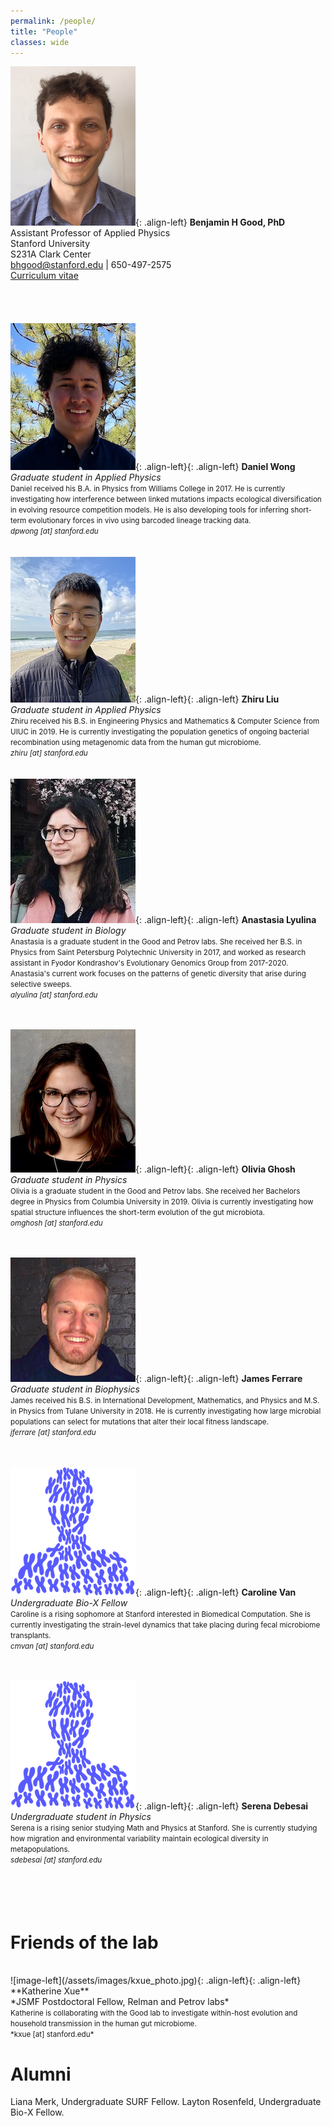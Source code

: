 ```yaml
---
permalink: /people/
title: "People"
classes: wide
---
```


![image-left](/assets/images/bgood_photo_small.jpg){: .align-left}
**Benjamin H Good, PhD** <br/>
Assistant Professor of Applied Physics<br/>
Stanford University<br/>
S231A Clark Center <br/>
bhgood@stanford.edu | 650-497-2575 <br/>
<a href="/assets/pdfs/bgood_cv_07132020.pdf">Curriculum vitae</a><br/>
<br/>
<br/>
<br/>
<br/>
![image-left](/assets/images/dwong_photo.png){: .align-left}{: .align-left}
**Daniel Wong** <br/>
*Graduate student in Applied Physics*<br/>
<small>Daniel received his B.A. in Physics from Williams College in 2017. He is currently investigating how interference between linked mutations impacts ecological diversification in evolving resource competition models. He is also developing tools for inferring short-term evolutionary forces in vivo using barcoded lineage tracking data. <br/>
*dpwong [at] stanford.edu*<br/></small>
<br/>
<br/>
![image-left](/assets/images/zliu_photo.jpg){: .align-left}{: .align-left}
**Zhiru Liu** <br/>
*Graduate student in Applied Physics*<br/>
<small>Zhiru received his B.S. in Engineering Physics and Mathematics & Computer Science from UIUC in 2019. He is currently investigating the population genetics of ongoing bacterial recombination using metagenomic data from the human gut microbiome.<br/>
*zhiru [at] stanford.edu*<br/></small>
<br/>
<br/>
![image-left](/assets/images/alyulina_photo.jpg){: .align-left}{: .align-left}
**Anastasia Lyulina** <br/>
*Graduate student in Biology*<br/>
<small>Anastasia is a graduate student in the Good and Petrov labs. She received her B.S. in Physics from Saint Petersburg Polytechnic University in 2017, and worked as research assistant in Fyodor Kondrashov's Evolutionary Genomics Group from 2017-2020. Anastasia's current work focuses on the patterns of genetic diversity that arise during selective sweeps. 
<br/>
*alyulina [at] stanford.edu*<br/></small>
<br/>
<br/>

![image-left](/assets/images/oghosh_photo.jpg){: .align-left}{: .align-left}
**Olivia Ghosh** <br/>
*Graduate student in Physics*<br/>
<small>
Olivia is a graduate student in the Good and Petrov labs. She received her Bachelors degree in Physics from Columbia University in 2019. Olivia is currently investigating how spatial structure influences the short-term evolution of the gut microbiota. 
<br/>
*omghosh [at] stanford.edu*<br/></small>
<br/>
<br/>

![image-left](/assets/images/jferrare_photo.png){: .align-left}{: .align-left}
**James Ferrare** <br/>
*Graduate student in Biophysics*<br/>
<small>
James received his B.S. in International Development, Mathematics, and Physics and M.S. in Physics from Tulane University in 2018. He is currently investigating how large microbial populations can select for mutations that alter their local fitness landscape. 
<br/>
*jferrare [at] stanford.edu*<br/></small>
<br/>
<br/>

![image-left](/assets/images/genome.png){: .align-left}{: .align-left}
**Caroline Van** <br/>
*Undergraduate Bio-X Fellow*<br/>
<small>Caroline is a rising sophomore at Stanford interested in Biomedical Computation. She is currently investigating the strain-level dynamics that take placing during fecal microbiome transplants.<br/>
*cmvan [at] stanford.edu*<br/></small>
<br/>
<br/>

![image-left](/assets/images/genome.png){: .align-left}{: .align-left}
**Serena Debesai** <br/>
*Undergraduate student in Physics*<br/>
<small>Serena is a rising senior studying Math and Physics at Stanford. She is currently studying how migration and environmental variability maintain ecological diversity in  metapopulations.<br/>
*sdebesai [at] stanford.edu*<br/></small>
<br/>
<br/>
<br/>
<br/>

# Friends of the lab
<br/>
![image-left](/assets/images/kxue_photo.jpg){: .align-left}{: .align-left}
**Katherine Xue** <br/>
*JSMF Postdoctoral Fellow, Relman and Petrov labs*<br/>
<small>Katherine is collaborating with the Good lab to investigate within-host evolution and household transmission in the human gut microbiome.<br/>
*kxue [at] stanford.edu* <br/></small>

# Alumni
Liana Merk, Undergraduate SURF Fellow. 
Layton Rosenfeld, Undergraduate Bio-X Fellow. 

<!--<br/>
<br/>
![image-left](/assets/images/lmerk_photo.jpg){: .align-left}{: .align-left}
**Liana Merk** <br/>
*Undergraduate SURF Fellow*<br/>
<small>Liana is a rising senior at Caltech majoring in Bioengineering. She is currently developing tools for tracking within-host evolution and strain turnover in the rumen microbiome.<br/>
*lmerk [at] caltech.edu*<br/></small>

<br/>
<br/>
<br/>
<br/>
![image-left](/assets/images/lrosenfeld_photo.jpg){: .align-left}{: .align-left}
**Layton Rosenfeld** <br/>
*Undergraduate Bio-X Fellow*<br/>
<small>Layton is a rising sophomore at Stanford interested in Computational Biology. She is currently investigating the links between short-term evolution and community structure using metagenomic data from the human gut microbiome. <br/>
*laytonr [at] stanford.edu*<br/></small>
<br/>
<br/>

%<br/>
%<br/>
%<br/>
%<br/>
<br/>
![image-left](/assets/images/genome.png){: .align-left}
<br/>We are currently looking for new postdocs, graduate students, and undergraduates to join our team. Please visit our <a href="/research/">opportunities page</a> for more details. --> 